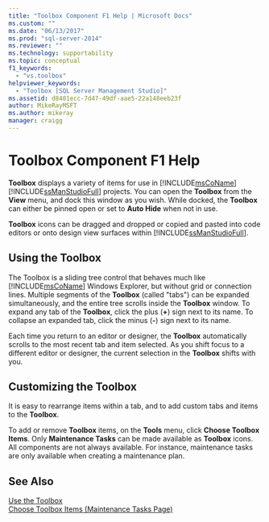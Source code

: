 ```yaml
---
title: "Toolbox Component F1 Help | Microsoft Docs"
ms.custom: ""
ms.date: "06/13/2017"
ms.prod: "sql-server-2014"
ms.reviewer: ""
ms.technology: supportability
ms.topic: conceptual
f1_keywords: 
  - "vs.toolbox"
helpviewer_keywords: 
  - "Toolbox [SQL Server Management Studio]"
ms.assetid: d8401ecc-7d47-49df-aae5-22a148eeb23f
author: MikeRayMSFT
ms.author: mikeray
manager: craigg
---
```

# Toolbox Component F1 Help
  **Toolbox** displays a variety of items for use in [!INCLUDE[msCoName](../../includes/msconame-md.md)] [!INCLUDE[ssManStudioFull](../../includes/ssmanstudiofull-md.md)] projects. You can open the **Toolbox** from the **View** menu, and dock this window as you wish. While docked, the **Toolbox** can either be pinned open or set to **Auto Hide** when not in use.  
  
 **Toolbox** icons can be dragged and dropped or copied and pasted into code editors or onto design view surfaces within [!INCLUDE[ssManStudioFull](../../includes/ssmanstudiofull-md.md)].  
  
## Using the Toolbox  
 The Toolbox is a sliding tree control that behaves much like [!INCLUDE[msCoName](../../includes/msconame-md.md)] Windows Explorer, but without grid or connection lines. Multiple segments of the **Toolbox** (called "tabs") can be expanded simultaneously, and the entire tree scrolls inside the **Toolbox** window. To expand any tab of the **Toolbox**, click the plus (**+**) sign next to its name. To collapse an expanded tab, click the minus (**-**) sign next to its name.  
  
 Each time you return to an editor or designer, the **Toolbox** automatically scrolls to the most recent tab and item selected. As you shift focus to a different editor or designer, the current selection in the **Toolbox** shifts with you.  
  
## Customizing the Toolbox  
 It is easy to rearrange items within a tab, and to add custom tabs and items to the **Toolbox**.  
  
 To add or remove **Toolbox** items, on the **Tools** menu, click **Choose Toolbox Items**. Only **Maintenance Tasks** can be made available as **Toolbox** icons. All components are not always available. For instance, maintenance tasks are only available when creating a maintenance plan.  
  
## See Also  
 [Use the Toolbox](../../ssms/use-the-toolbox.md)   
 [Choose Toolbox Items &#40;Maintenance Tasks Page&#41;](../../ssms/menu-help/choose-toolbox-items-maintenance-tasks-page.md)  
  
  
